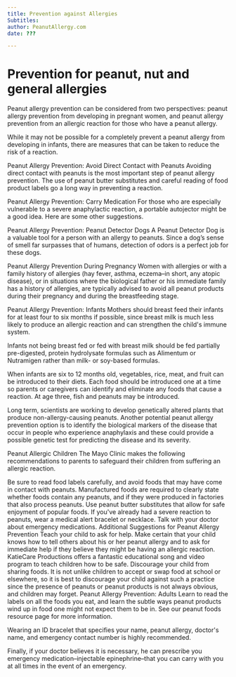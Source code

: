 ```yaml
---
title: Prevention against Allergies
Subtitles: 
author: PeanutAllergy.com
date: ???

---
```


# Prevention for peanut, nut and general allergies

Peanut allergy prevention can be considered from two perspectives: peanut allergy prevention from developing in pregnant women, and peanut allergy prevention from an allergic reaction for those who have a peanut allergy.

While it may not be possible for a completely prevent a peanut allergy from developing in infants, there are measures that can be taken to reduce the risk of a reaction.

Peanut Allergy Prevention: Avoid Direct Contact with Peanuts
Avoiding direct contact with peanuts is the most important step of peanut allergy prevention. The use of peanut butter substitutes and careful reading of food product labels go a long way in preventing a reaction.

Peanut Allergy Prevention: Carry Medication
For those who are especially vulnerable to a severe anaphylactic reaction, a portable autojector might be a good idea. Here are some other suggestions.

Peanut Allergy Prevention: Peanut Detector Dogs
A Peanut Detector Dog is a valuable tool for a person with an allergy to peanuts. Since a dog’s sense of smell far surpasses that of humans, detection of odors is a perfect job for these dogs.

Peanut Allergy Prevention During Pregnancy
Women with allergies or with a family history of allergies (hay fever, asthma, eczema–in short, any atopic disease), or in situations where the biological father or his immediate family has a history of allergies, are typically advised to avoid all peanut products during their pregnancy and during the breastfeeding stage.

Peanut Allergy Prevention: Infants
Mothers should breast feed their infants for at least four to six months if possible, since breast milk is much less likely to produce an allergic reaction and can strengthen the child's immune system.

Infants not being breast fed or fed with breast milk should be fed partially pre-digested, protein hydrolysate formulas such as Alimentum or Nutramigen rather than milk- or soy-based formulas.

When infants are six to 12 months old, vegetables, rice, meat, and fruit can be introduced to their diets. Each food should be introduced one at a time so parents or caregivers can identify and eliminate any foods that cause a reaction. At age three, fish and peanuts may be introduced.

Long term, scientists are working to develop genetically altered plants that produce non-allergy-causing peanuts. Another potential peanut allergy prevention option is to identify the biological markers of the disease that occur in people who experience anaphylaxis and these could provide a possible genetic test for predicting the disease and its severity.

Peanut Allergic Children
The Mayo Clinic makes the following recommendations to parents to safeguard their children from suffering an allergic reaction.

Be sure to read food labels carefully, and avoid foods that may have come in contact with peanuts. Manufactured foods are required to clearly state whether foods contain any peanuts, and if they were produced in factories that also process peanuts.
Use peanut butter substitutes that allow for safe enjoyment of popular foods.
If you've already had a severe reaction to peanuts, wear a medical alert bracelet or necklace.
Talk with your doctor about emergency medications.
Additional Suggestions for Peanut Allergy Prevention
Teach your child to ask for help. Make certain that your child knows how to tell others about his or her peanut allergy and to ask for immediate help if they believe they might be having an allergic reaction. KatieCare Productions offers a fantastic educational song and video program to teach children how to be safe.
Discourage your child from sharing foods. It is not unlike children to accept or swap food at school or elsewhere, so it is best to discourage your child against such a practice since the presence of peanuts or peanut products is not always obvious, and children may forget.
Peanut Allergy Prevention: Adults
Learn to read the labels on all the foods you eat, and learn the subtle ways peanut products wind up in food one might not expect them to be in. See our peanut foods resource page for more information.

Wearing an ID bracelet that specifies your name, peanut allergy, doctor's name, and emergency contact number is highly recommended.

Finally, if your doctor believes it is necessary, he can prescribe you emergency medication–injectable epinephrine–that you can carry with you at all times in the event of an emergency.